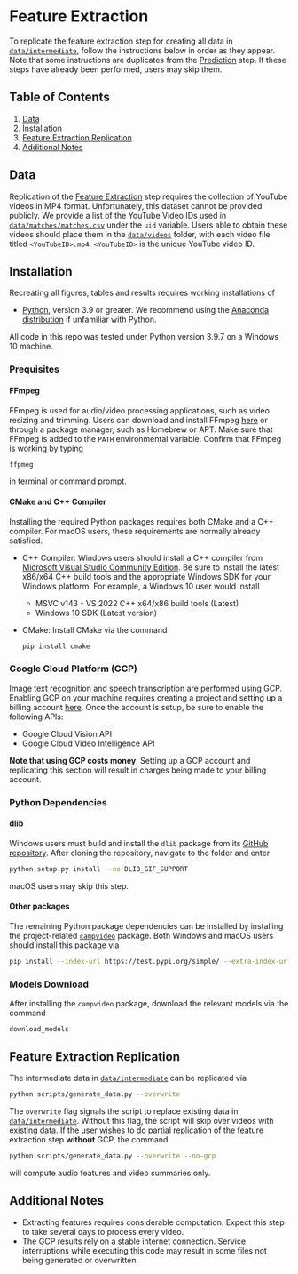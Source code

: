 # Feature Extraction
To replicate the feature extraction step for creating all data in [``data/intermediate``](``data/intermediate``), follow the instructions below in order as they appear. Note that some instructions are duplicates from the [Prediction](README-PR.md#Installation) step. If these steps have already been performed, users may skip them.

## Table of Contents
1. [Data](#Data)
2. [Installation](#Installation)
3. [Feature Extraction Replication](#Feature-Extraction-Replication)
4. [Additional Notes](#Additional-Notes)

## Data
Replication of the [Feature Extraction](#Feature-Extraction) step requires the collection of YouTube videos in MP4 format. Unfortunately, this dataset cannot be provided publicly. We provide a list of the YouTube Video IDs used in [``data/matches/matches.csv``](data/matches/matches.csv) under the `uid` variable. Users able to obtain these videos should place them in the [``data/videos``](data/videos) folder, with each video file titled ``<YouTubeID>.mp4``. ``<YouTubeID>`` is the unique YouTube video ID.

## Installation
Recreating all figures, tables and results requires working installations of
- [Python](https://www.python.org/downloads/), version 3.9 or greater. We recommend using the [Anaconda distribution](https://www.anaconda.com/products/distribution) if unfamiliar with Python.

All code in this repo was tested under Python version 3.9.7 on a Windows 10 machine. 

### Prequisites
#### FFmpeg
FFmpeg is used for audio/video processing applications, such as video resizing and trimming. Users can download and install FFmpeg [here](https://ffmpeg.org/download.html) or through a package manager, such as Homebrew or APT. Make sure that FFmpeg is added to the ``PATH`` environmental variable. Confirm that FFmpeg is working by typing

```sh
ffpmeg
```

in terminal or command prompt.

#### CMake and C++ Compiler
Installing the required Python packages requires both CMake and a C++ compiler. For macOS users, these requirements are normally already satisfied.
- C++ Compiler: Windows users should install a C++ compiler from [Microsoft Visual Studio Community Edition](https://visualstudio.microsoft.com/downloads/). Be sure to install the latest x86/x64 C++ build tools and the appropriate Windows SDK for your Windows platform. For example, a Windows 10 user would install
  - MSVC v143 - VS 2022 C++ x64/x86 build tools (Latest)
  - Windows 10 SDK (Latest version)
- CMake: Install CMake via the command

  ```sh
  pip install cmake
  ```

### Google Cloud Platform (GCP)
Image text recognition and speech transcription are performed using GCP. Enabling GCP on your machine requires creating a project and setting up a billing account [here](https://cloud.google.com/docs/get-started). Once the account is setup, be sure to enable the following APIs:
- Google Cloud Vision API
- Google Cloud Video Intelligence API

**Note that using GCP costs money**. Setting up a GCP account and replicating this section will result in charges being made to your billing account.

### Python Dependencies
#### dlib
Windows users must build and install the ``dlib`` package from its [GitHub repository](https://github.com/davisking/dlib). After cloning the repository, navigate to the folder and enter

```sh
python setup.py install --no DLIB_GIF_SUPPORT
```

macOS users may skip this step.

#### Other packages
The remaining Python package dependencies can be installed by installing the project-related [``campvideo``](https://test.pypi.org/project/campvideo/) package. Both Windows and macOS users should install this package via

```sh
pip install --index-url https://test.pypi.org/simple/ --extra-index-url https://pypi.org/simple campvideo
```

### Models Download
After installing the ``campvideo`` package, download the relevant models via the command

    download_models
    
## Feature Extraction Replication
The intermediate data in [``data/intermediate``](``data/intermediate``) can be replicated via

```sh
python scripts/generate_data.py --overwrite
```

The ``overwrite`` flag signals the script to replace existing data in [``data/intermediate``](``data/intermediate``). Without this flag, the script will skip over videos with existing data. If the user wishes to do partial replication of the feature extraction step **without** GCP, the command

```sh
python scripts/generate_data.py --overwrite --no-gcp
```

will compute audio features and video summaries only.

## Additional Notes
- Extracting features requires considerable computation. Expect this step to take several days to process every video.
- The GCP results rely on a stable internet connection. Service interruptions while executing this code may result in some files not being generated or overwritten.
